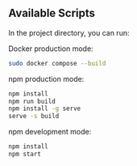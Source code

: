 ## Available Scripts

In the project directory, you can run:

Docker production mode:
```bash
sudo docker compose --build
```
npm production mode:
```bash
npm install
npm run build
npm install -g serve
serve -s build
```
npm development mode:
```bash
npm install
npm start
```